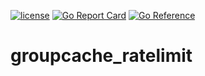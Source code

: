 [![license](http://img.shields.io/badge/license-MIT-blue.svg)](https://github.com/udhos/groupcache_ratelimit/blob/main/LICENSE)
[![Go Report Card](https://goreportcard.com/badge/github.com/udhos/groupcache_ratelimit)](https://goreportcard.com/report/github.com/udhos/groupcache_ratelimit)
[![Go Reference](https://pkg.go.dev/badge/github.com/udhos/groupcache_ratelimit.svg)](https://pkg.go.dev/github.com/udhos/groupcache_ratelimit)

# groupcache_ratelimit
